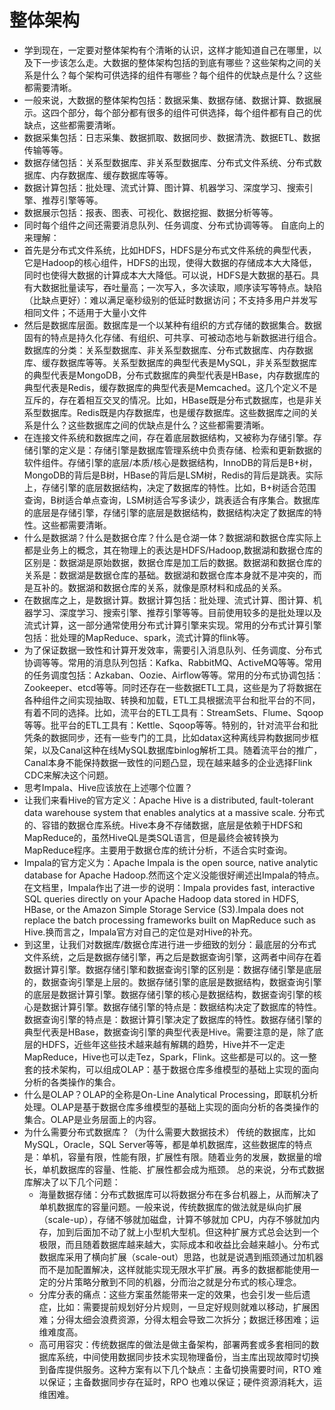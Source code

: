 # 整体架构
* 学到现在，一定要对整体架构有个清晰的认识，这样才能知道自己在哪里，以及下一步该怎么走。大数据的整体架构包括的到底有哪些？这些架构之间的关系是什么？每个架构可供选择的组件有哪些？每个组件的优缺点是什么？这些都需要清晰。
* 一般来说，大数据的整体架构包括：数据采集、数据存储、数据计算、数据展示。这四个部分，每个部分都有很多的组件可供选择，每个组件都有自己的优缺点，这些都需要清晰。
* 数据采集包括：日志采集、数据抓取、数据同步、数据清洗、数据ETL、数据传输等等。
* 数据存储包括：关系型数据库、非关系型数据库、分布式文件系统、分布式数据库、内存数据库、缓存数据库等等。
* 数据计算包括：批处理、流式计算、图计算、机器学习、深度学习、搜索引擎、推荐引擎等等。
* 数据展示包括：报表、图表、可视化、数据挖掘、数据分析等等。
* 同时每个组件之间还需要消息队列、任务调度、分布式协调等等。
自底向上的来理解：
* 首先是分布式文件系统，比如HDFS，HDFS是分布式文件系统的典型代表，它是Hadoop的核心组件，HDFS的出现，使得大数据的存储成本大大降低，同时也使得大数据的计算成本大大降低。可以说，HDFS是大数据的基石。具有大数据批量读写，吞吐量高；一次写入，多次读取，顺序读写等特点。缺陷（比缺点更好）：难以满足毫秒级别的低延时数据访问；不支持多用户并发写相同文件；不适用于大量小文件
* 然后是数据库层面。数据库是一个以某种有组织的方式存储的数据集合。数据固有的特点是持久化存储、有组织、可共享、可被动态地与新数据进行组合。数据库的分类：关系型数据库、非关系型数据库、分布式数据库、内存数据库、缓存数据库等等。关系型数据库的典型代表是MySQL，非关系型数据库的典型代表是MongoDB，分布式数据库的典型代表是HBase，内存数据库的典型代表是Redis，缓存数据库的典型代表是Memcached。这几个定义不是互斥的，存在着相互交叉的情况。比如，HBase既是分布式数据库，也是非关系型数据库。Redis既是内存数据库，也是缓存数据库。这些数据库之间的关系是什么？这些数据库之间的优缺点是什么？这些都需要清晰。
* 在连接文件系统和数据库之间，存在着底层数据结构，又被称为存储引擎。存储引擎的定义是：存储引擎是数据库管理系统中负责存储、检索和更新数据的软件组件。存储引擎的底层/本质/核心是数据结构，InnoDB的背后是B+树，MongoDB的背后是B树，HBase的背后是LSM树，Redis的背后是跳表。实际上，存储引擎的底层数据结构，决定了数据库的特性。比如，B+树适合范围查询，B树适合单点查询，LSM树适合写多读少，跳表适合有序集合。数据库的底层是存储引擎，存储引擎的底层是数据结构，数据结构决定了数据库的特性。这些都需要清晰。
* 什么是数据湖？什么是数据仓库？什么是仓湖一体？数据湖和数据仓库实际上都是业务上的概念，其在物理上的表达是HDFS/Hadoop,数据湖和数据仓库的区别是：数据湖是原始数据，数据仓库是加工后的数据。数据湖和数据仓库的关系是：数据湖是数据仓库的基础。数据湖和数据仓库本身就不是冲突的，而是互补的。数据湖和数据仓库的关系，就像是原材料和成品的关系。
* 在数据库之上，是数据计算。数据计算包括：批处理、流式计算、图计算、机器学习、深度学习、搜索引擎、推荐引擎等等。目前使用较多的是批处理以及流式计算，这一部分通常使用分布式计算引擎来实现。常用的分布式计算引擎包括：批处理的MapReduce、spark，流式计算的flink等。
* 为了保证数据一致性和计算开发效率，需要引入消息队列、任务调度、分布式协调等等。常用的消息队列包括：Kafka、RabbitMQ、ActiveMQ等等。常用的任务调度包括：Azkaban、Oozie、Airflow等等。常用的分布式协调包括：Zookeeper、etcd等等。同时还存在一些数据ETL工具，这些是为了将数据在各种组件之间实现抽取、转换和加载，ETL工具根据流平台和批平台的不同，有着不同的选择。比如，流平台的ETL工具有：StreamSets、Flume、Sqoop等等。批平台的ETL工具有：Kettle、Sqoop等等。特别的，针对流平台和批凭条的数据同步，还有一些专门的工具，比如datax这种离线异构数据同步框架，以及Canal这种在线MySQL数据库binlog解析工具。随着流平台的推广，Canal本身不能保持数据一致性的问题凸显，现在越来越多的企业选择Flink CDC来解决这个问题。
* 思考Impala、Hive应该放在上述哪个位置？
* 让我们来看Hive的官方定义：Apache Hive is a distributed, fault-tolerant data warehouse system that enables analytics at a massive scale. 分布式的、容错的数据仓库系统。Hive本身不存储数据，底层是依赖于HDFS和MapReduce的，虽然HiveQL是类SQL语言，但是最终会被转换为MapReduce程序。主要用于数据仓库的统计分析，不适合实时查询。
* Impala的官方定义为：Apache Impala is the open source, native analytic database for Apache Hadoop.然而这个定义没能很好阐述出Impala的特点。在文档里，Impala作出了进一步的说明：Impala provides fast, interactive SQL queries directly on your Apache Hadoop data stored in HDFS, HBase, or the Amazon Simple Storage Service (S3).Impala does not replace the batch processing frameworks built on MapReduce such as Hive.换而言之，Impala官方对自己的定位是对Hive的补充。
* 到这里，让我们对数据库/数据仓库进行进一步细致的划分：最底层的分布式文件系统，之后是数据存储引擎，再之后是数据查询引擎，这两者中间存在着数据计算引擎。数据存储引擎和数据查询引擎的区别是：数据存储引擎是底层的，数据查询引擎是上层的。数据存储引擎的底层是数据结构，数据查询引擎的底层是数据计算引擎。数据存储引擎的核心是数据结构，数据查询引擎的核心是数据计算引擎。数据存储引擎的特点是：数据结构决定了数据库的特性。数据查询引擎的特点是：数据计算引擎决定了数据库的特性。数据存储引擎的典型代表是HBase，数据查询引擎的典型代表是Hive。需要注意的是，除了底层的HDFS，近些年这些技术越来越有解耦的趋势，Hive并不一定走MapReduce，Hive也可以走Tez，Spark，Flink。这些都是可以的。这一整套的技术架构，可以组成OLAP：基于数据仓库多维模型的基础上实现的面向分析的各类操作的集合。
* 什么是OLAP？OLAP的全称是On-Line Analytical Processing，即联机分析处理。OLAP是基于数据仓库多维模型的基础上实现的面向分析的各类操作的集合。OLAP是业务层面上的内容。
* 为什么需要分布式数据库？（为什么需要大数据技术）
传统的数据库，比如MySQL，Oracle，SQL Server等等，都是单机数据库，这些数据库的特点是：单机，容量有限，性能有限，扩展性有限。随着业务的发展，数据量的增长，单机数据库的容量、性能、扩展性都会成为瓶颈。
总的来说，分布式数据库解决了以下几个问题：
    * 海量数据存储：分布式数据库可以将数据分布在多台机器上，从而解决了单机数据库的容量问题。一般来说，传统数据库的做法就是纵向扩展（scale-up），存储不够就加磁盘，计算不够就加 CPU，内存不够就加内存，加到后面加不动了就上小型机大型机。但这种扩展方式总会达到一个极限，而且随着数据库越来越大，实际成本和收益比会越来越小。分布式数据库采用了横向扩展（scale-out）思路，也就是说遇到瓶颈通过加机器而不是加配置解决，这样就能实现无限水平扩展。再多的数据都能使用一定的分片策略分散到不同的机器，分而治之就是分布式的核心理念。
    * 分库分表的痛点：这些方案虽然能带来一定的效果，也会引发一些后遗症，比如：需要提前规划好分片规则，一旦定好规则就难以移动，扩展困难；分得太细会浪费资源，分得太粗会导致二次拆分；数据迁移困难；运维难度高。
    * 高可用容灾：传统数据库的做法是做主备架构，部署两套或多套相同的数据库系统，中间使用数据同步技术实现物理备份，当主库出现故障时切换到备库提供服务。这种方案有以下几个缺点：主备切换需要时间，RTO 难以保证；主备数据同步存在延时，RPO 也难以保证；硬件资源消耗大，运维困难。
